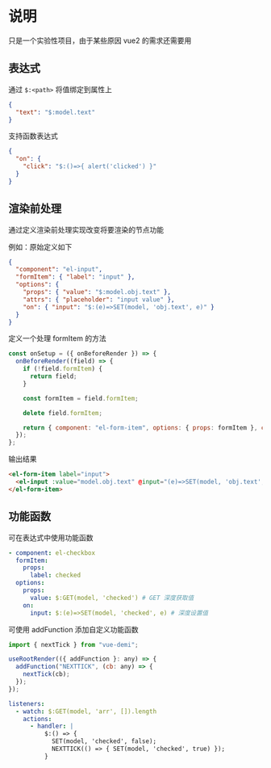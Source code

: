 # 说明

只是一个实验性项目，由于某些原因 vue2 的需求还需要用

## 表达式

通过 `$:<path>` 将值绑定到属性上

```json
{
  "text": "$:model.text"
}
```

支持函数表达式

```json
{
  "on": {
    "click": "$:()=>{ alert('clicked') }"
  }
}
```

## 渲染前处理

通过定义渲染前处理实现改变将要渲染的节点功能

例如：原始定义如下

```json
{
  "component": "el-input",
  "formItem": { "label": "input" },
  "options": {
    "props": { "value": "$:model.obj.text" },
    "attrs": { "placeholder": "input value" },
    "on": { "input": "$:(e)=>SET(model, 'obj.text', e)" }
  }
}
```

定义一个处理 formItem 的方法

```javascript
const onSetup = ({ onBeforeRender }) => {
  onBeforeRender((field) => {
    if (!field.formItem) {
      return field;
    }

    const formItem = field.formItem;

    delete field.formItem;

    return { component: "el-form-item", options: { props: formItem }, children: [field] };
  });
};
```

输出结果

```html
<el-form-item label="input">
  <el-input :value="model.obj.text" @input="(e)=>SET(model, 'obj.text', e)" />
</el-form-item>
```

## 功能函数

可在表达式中使用功能函数

```yaml
- component: el-checkbox
  formItem:
    props:
      label: checked
  options:
    props:
      value: $:GET(model, 'checked') # GET 深度获取值
    on:
      input: $:(e)=>SET(model, 'checked', e) # 深度设置值
```

可使用 addFunction 添加自定义功能函数

```javascript
import { nextTick } from "vue-demi";

useRootRender(({ addFunction }: any) => {
  addFunction("NEXTTICK", (cb: any) => {
    nextTick(cb);
  });
});
```

```yaml
listeners:
  - watch: $:GET(model, 'arr', []).length
    actions:
      - handler: |
          $:() => {
            SET(model, 'checked', false); 
            NEXTTICK(() => { SET(model, 'checked', true) }); 
          }
```
